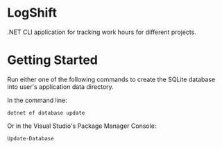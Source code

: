 # LogShift

.NET CLI application for tracking work hours for different projects.

# Getting Started

Run either one of the following commands to create the SQLite database into user's application data directory.

In the command line:

```
dotnet ef database update
```

Or in the Visual Studio's Package Manager Console:

```
Update-Database
```
